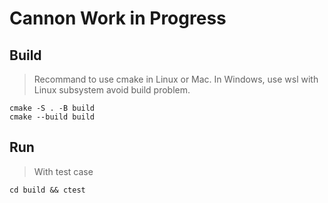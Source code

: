 # Cannon Work in Progress

## Build

> Recommand to use cmake in Linux or Mac.
> In Windows, use wsl with Linux subsystem avoid build problem.

```shell
cmake -S . -B build
cmake --build build
```

## Run

> With test case

```shell
cd build && ctest
```
